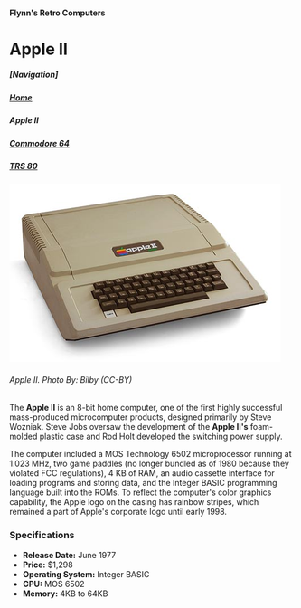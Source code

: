 <!--<!DOCTYPE html>-->
<html>

<head>
	<meta charset=“utf-8”>
	<!--<title>Apple Macintosh</title>-->
</head>

<body>

<h4>Flynn's Retro Computers</h4>
<h1>Apple II</h1>

<h5>[Navigation]</h5>
<h5><a href="index.html">Home</a></h5>
<h5><em>Apple II</em></h5>
<h5><a href="commodore-64.html">Commodore 64</a></h5>
<h5><a href= "trs-80.html">TRS 80</a></h5>
<!--Remember to add the link tags to the navigation -->

<img src="apple-ii.jpg" alt="Apple II">
<h6><em>Apple II. Photo By: Bilby (CC-BY)</em></h6>

<p>The <strong>Apple II</strong> is an 8-bit home computer, one of the first highly successful mass-produced microcomputer products, designed primarily by Steve Wozniak. Steve Jobs oversaw the development of the <strong>Apple II's</strong> foam-molded plastic case and Rod Holt developed the switching power supply.</p>

<p>The computer included a MOS Technology 6502 microprocessor running at 1.023 MHz, two game paddles (no longer bundled as of 1980 because they violated FCC regulations), 4 KB of RAM, an audio cassette interface for loading programs and storing data, and the Integer BASIC programming language built into the ROMs. To reflect the computer's color graphics capability, the Apple logo on the casing has rainbow stripes, which remained a part of Apple's corporate logo until early 1998.</p>


<h3>Specifications</h3>
<ul>

<li><strong>Release Date:</strong> June 1977</li>
<li><strong>Price:</strong> $1,298</li>
<li><strong>Operating System:</strong> Integer BASIC</li>
<li><strong>CPU:</strong> MOS 6502</li>
<li><strong>Memory:</strong> 4KB to 64KB</li>
</ul>
</body>

</html>
